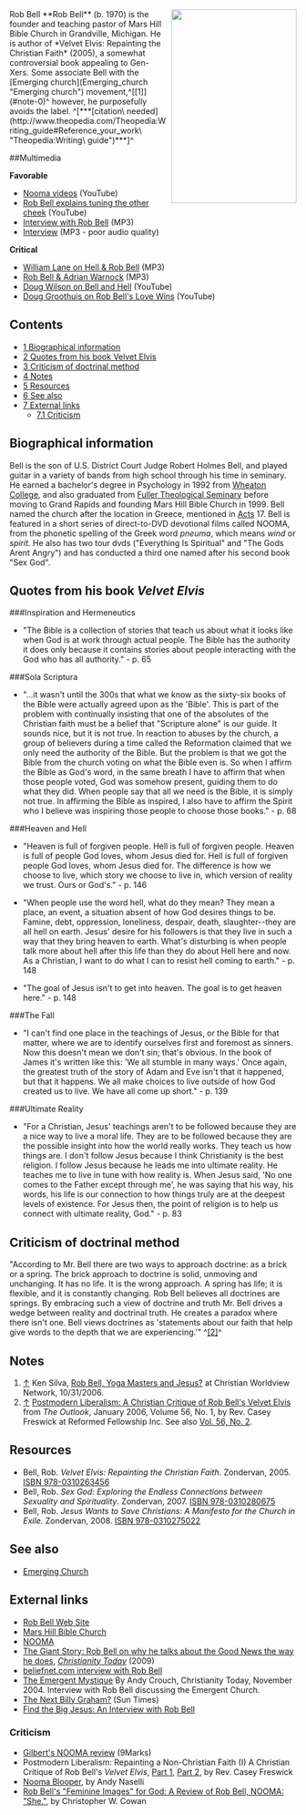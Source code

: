 <img src="http://upload.wikimedia.org/wikipedia/commons/thumb/e/e2/Rob_Bell_2011_Shankbone.JPG/220px-Rob_Bell_2011_Shankbone.JPG" style="width: 220px;height:340px;float: right;margin-left: 8px;margin-bottom: 8px;" />
Rob Bell
**Rob Bell** (b. 1970) is the founder and teaching pastor of Mars
Hill Bible Church in Grandville, Michigan. He is author of
*Velvet Elvis: Repainting the Christian Faith* (2005), a somewhat
controversial book appealing to Gen-Xers. Some associate Bell with
the [Emerging church](Emerging_church "Emerging church")
movement,^[[1]](#note-0)^ however, he purposefully avoids the
label.
^[***[citation\ needed](http://www.theopedia.com/Theopedia:Writing_guide#Reference_your_work\ "Theopedia:Writing\ guide")***]^

##Multimedia

**Favorable**

-   [Nooma videos](http://www.youtube.com/results?search_query=nooma&search=Search)
    (YouTube)
-   [Rob Bell explains tuning the other cheek](http://www.youtube.com/watch?v=I2O9PzuEru8)
    (YouTube)
-   [Interview with Rob Bell](http://theparish.typepad.com/parish/files/rob_bell.mp3)
    (MP3)
-   [Interview](http://www.quikblogs.com/audio/Rob_Bell_Interview.mp3)
    (MP3 - poor audio quality)

**Critical**

-   [William Lane on Hell & Rob Bell](http://www.rfmedia.org/RF_audio_video/RF_podcast/Rob_Bell_and_Hell.mp3)
    (MP3)
-   [Rob Bell & Adrian Warnock](http://media.premier.org.uk/unbelievable/57af5a35-8b49-4c58-b283-fe25e4fe2d97.mp3)
    (MP3)
-   [Doug Wilson on Bell and Hell](http://www.youtube.com/watch?v=dwfQX_0I9ec&feature=feedf)
    (YouTube)
-   [Doug Groothuis on Rob Bell's Love Wins](http://www.youtube.com/watch?v=UkW-clRb8FQ&feature=feedu)
    (YouTube)

## Contents

-   [1 Biographical information](#Biographical_information)
-   [2 Quotes from his book Velvet Elvis](#Quotes_from_his_book_Velvet_Elvis)
-   [3 Criticism of doctrinal method](#Criticism_of_doctrinal_method)
-   [4 Notes](#Notes)
-   [5 Resources](#Resources)
-   [6 See also](#See_also)
-   [7 External links](#External_links)
    -   [7.1 Criticism](#Criticism)


## Biographical information

Bell is the son of U.S. District Court Judge Robert Holmes Bell,
and played guitar in a variety of bands from high school through
his time in seminary. He earned a bachelor's degree in Psychology
in 1992 from [Wheaton College](Wheaton_College "Wheaton College"),
and also graduated from
[Fuller Theological Seminary](Fuller_Theological_Seminary "Fuller Theological Seminary")
before moving to Grand Rapids and founding Mars Hill Bible Church
in 1999. Bell named the church after the location in Greece,
mentioned in [Acts](Acts "Acts") 17. Bell is featured in a short
series of direct-to-DVD devotional films called NOOMA, from the
phonetic spelling of the Greek word *pneuma*, which means *wind* or
*spirit*. He also has two tour dvds ("Everything Is Spiritual" and
"The Gods Arent Angry") and has conducted a third one named after
his second book "Sex God".

## Quotes from his book *Velvet Elvis*

###Inspiration and Hermeneutics

-   "The Bible is a collection of stories that teach us about what
    it looks like when God is at work through actual people. The Bible
    has the authority it does only because it contains stories about
    people interacting with the God who has all authority." - p. 65

###Sola Scriptura

-   "...it wasn't until the 300s that what we know as the sixty-six
    books of the Bible were actually agreed upon as the 'Bible'. This
    is part of the problem with continually insisting that one of the
    absolutes of the Christian faith must be a belief that "Scripture
    alone" is our guide. It sounds nice, but it is not true. In
    reaction to abuses by the church, a group of believers during a
    time called the Reformation claimed that we only need the authority
    of the Bible. But the problem is that we got the Bible from the
    church voting on what the Bible even is. So when I affirm the Bible
    as God's word, in the same breath I have to affirm that when those
    people voted, God was somehow present, guiding them to do what they
    did. When people say that all we need is the Bible, it is simply
    not true. In affirming the Bible as inspired, I also have to affirm
    the Spirit who I believe was inspiring those people to choose those
    books." - p. 68

###Heaven and Hell

-   "Heaven is full of forgiven people. Hell is full of forgiven
    people. Heaven is full of people God loves, whom Jesus died for.
    Hell is full of forgiven people God loves, whom Jesus died for. The
    difference is how we choose to live, which story we choose to live
    in, which version of reality we trust. Ours or God's." - p. 146

-   "When people use the word hell, what do they mean? They mean a
    place, an event, a situation absent of how God desires things to
    be. Famine, debt, oppression, loneliness, despair, death,
    slaughter--they are all hell on earth. Jesus' desire for his
    followers is that they live in such a way that they bring heaven to
    earth. What's disturbing is when people talk more about hell after
    this life than they do about Hell here and now. As a Christian, I
    want to do what I can to resist hell coming to earth." - p. 148

-   "The goal of Jesus isn't to get into heaven. The goal is to get
    heaven here." - p. 148

###The Fall

-   "I can't find one place in the teachings of Jesus, or the Bible
    for that matter, where we are to identify ourselves first and
    foremost as sinners. Now this doesn't mean we don't sin; that's
    obvious. In the book of James it's written like this: 'We all
    stumble in many ways.' Once again, the greatest truth of the story
    of Adam and Eve isn't that it happened, but that it happens. We all
    make choices to live outside of how God created us to live. We have
    all come up short." - p. 139

###Ultimate Reality

-   "For a Christian, Jesus' teachings aren't to be followed
    because they are a nice way to live a moral life. They are to be
    followed because they are the possible insight into how the world
    really works. They teach us how things are. I don't follow Jesus
    because I think Christianity is the best religion. I follow Jesus
    because he leads me into ultimate reality. He teaches me to live in
    tune with how reality is. When Jesus said, 'No one comes to the
    Father except through me', he was saying that his way, his words,
    his life is our connection to how things truly are at the deepest
    levels of existence. For Jesus then, the point of religion is to
    help us connect with ultimate reality, God." - p. 83

## Criticism of doctrinal method

"According to Mr. Bell there are two ways to approach doctrine: as
a brick or a spring. The brick approach to doctrine is solid,
unmoving and unchanging. It has no life. It is the wrong approach.
A spring has life; it is flexible, and it is constantly changing.
Rob Bell believes all doctrines are springs. By embracing such a
view of doctrine and truth Mr. Bell drives a wedge between reality
and doctrinal truth. He creates a paradox where there isn't one.
Bell views doctrines as 'statements about our faith that help give
words to the depth that we are experiencing.'" ^[[2]](#note-1)^

## Notes

1.  [↑](#ref-0) Ken Silva,
    [Rob Bell, Yoga Masters and Jesus?](http://www.christianworldviewnetwork.com/article.php/1212/Ken_Silva)
    at Christian Worldview Network, 10/31/2006.
2.  [↑](#ref-1)
    [Postmodern Liberalism: A Christian Critique of Rob Bell's Velvet Elvis](http://www.reformedfellowship.net/articles/freswick_casey_jan06_v56_n01.htm)
    from *The Outlook*, January 2006, Volume 56, No. 1, by Rev. Casey
    Freswick at Reformed Fellowship Inc. See also
    [Vol. 56, No. 2](http://www.reformedfellowship.net/articles/freswick_casey_feb06_v56_n02.htm).

## Resources

-   Bell, Rob. *Velvet Elvis: Repainting the Christian Faith*.
    Zondervan, 2005.
    [ISBN 978-0310263456](http://www.theopedia.com/Special:BookSources/9780310263456)
-   Bell, Rob.
    *Sex God: Exploring the Endless Connections between Sexuality and Spirituality*.
    Zondervan, 2007.
    [ISBN 978-0310280675](http://www.theopedia.com/Special:BookSources/9780310280675)
-   Bell, Rob.
    *Jesus Wants to Save Christians: A Manifesto for the Church in Exile*.
    Zondervan, 2008.
    [ISBN 978-0310275022](http://www.theopedia.com/Special:BookSources/9780310275022)

## See also

-   [Emerging Church](Emerging_Church "Emerging Church")

## External links

-   [Rob Bell Web Site](http://www.robbell.com/)
-   [Mars Hill Bible Church](http://www.marshill.org/)
-   [NOOMA](http://www.nooma.com)
-   [The Giant Story: Rob Bell on why he talks about the Good News the way he does](http://www.christianitytoday.com/ct/article_print.html?id=81195),
    *[Christianity Today](Christianity_Today "Christianity Today")*
    (2009)
-   [beliefnet.com interview with Rob Bell](http://www.beliefnet.com/story/172/story_17290_1.html)
-   [The Emergent Mystique](http://www.christianitytoday.com/ct/2004/011/12.36.html)
    By Andy Crouch, Christianity Today, November 2004. Interview with
    Rob Bell discussing the Emergent Church.
-   [The Next Billy Graham?](http://www.suntimes.com/output/news/cst-nws-nooma04.html)
    (Sun Times)
-   [Find the Big Jesus: An Interview with Rob Bell](http://www.beliefnet.com/story/172/story_17290_1.html)

### Criticism

-   [Gilbert's NOOMA review](http://blog.9marks.org/2008/02/gilberts-nooma.html)
    (9Marks)
-   Postmodern Liberalism: Repainting a Non-Christian Faith (I) A
    Christian Critique of Rob Bell's *Velvet Elvis*,
    [Part 1](http://www.reformedfellowship.net/articles/freswick_casey_jan06_v56_n01.htm),
    [Part 2](http://www.reformedfellowship.net/articles/freswick_casey_feb06_v56_n02.htm),
    by Rev. Casey Freswick
-   [Nooma Blooper](http://andynaselli.com/theology/nooma-blooper),
    by Andy Naselli
-   [Rob Bell's "Feminine Images" for God: A Review of Rob Bell, NOOMA: "She."](http://www.cbmw.org/Journal/Vol-14-No-1/Rob-Bell-s-Feminine-Images-for-God),
    by Christopher W. Cowan



